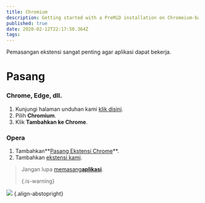```yaml
---
title: Chromium
description: Getting started with a PreMiD installation on Chromeium-based browsers
published: true
date: 2020-02-12T22:17:50.364Z
tags: 
---
```


Pemasangan ekstensi sangat penting agar aplikasi dapat bekerja.

# Pasang
### Chrome, Edge, dll.
1. Kunjungi halaman unduhan kami [klik disini](https://premid.app/downloads).
2. Pilih **Chromium**.
3. Klik **Tambahkan ke Chrome**.

### Opera
1. Tambahkan**[Pasang Ekstensi Chrome](https://addons.opera.com/en/extensions/details/install-chrome-extensions/)**.
2. Tambahkan [ekstensi kami](https://premid.app/downloads).

> Jangan lupa [memasang**aplikasi**](/install). 
> 
> {.is-warning}

![](https://img.icons8.com/color/2x/chrome.png) {.align-abstopright}